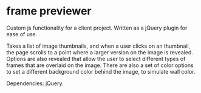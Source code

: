 frame previewer
===============

Custom js functionality for a client project. Written as a jQuery plugin for ease of use.

Takes a list of image thumbnails, and when a user clicks on an thumbnail, the page scrolls to a point where a larger version on the image is revealed. Options are also revealed that allow the user to select different types of frames that are overlaid on the image. There are also a set of color options to set a different background color behind the image, to simulate wall color.

Dependencies: jQuery.